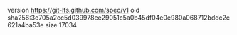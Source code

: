 version https://git-lfs.github.com/spec/v1
oid sha256:3e705a2ec5d039978ee29051c5a0b45df04e0e980a068712bddc2c621a4ba53e
size 17034
